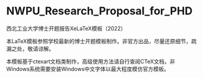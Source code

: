 # NWPU_Research_Proposal_for_PHD
西北工业大学博士开题报告XeLaTeX模板（2022）

本LaTeX模板参照学校最新的博士开题模板制作。非官方出品，尽量还原细节，疏漏之处，敬请谅解。

本模板基于ctexart文档类制作，高级使用方法请自行查阅CTeX文档，非Windows系统需要安装Windows中文字体以最大程度模仿官方模板。
